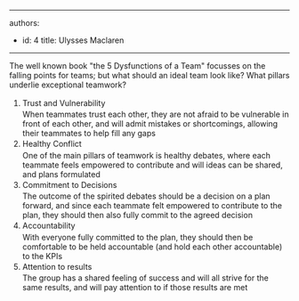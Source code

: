 

---
authors:
  - id: 4
    title: Ulysses Maclaren
---




<span class='intro'> <p>The well known book &quot;the 5 Dysfunctions of a Team&quot; focusses on the falling points for teams; but what should an ide​al team look like?&#160;What pillars underlie exceptional teamwork?</p> </span>

<ol><li><span style="line-height&#58;1.6;">​​Trust and Vulnerability<br>When teammates trust each other, they are not afraid to be vulnerable in front of each other, and will admit mistakes or shortcomings, allowing their teammates to help fill any gaps</span></li><li><span style="line-height&#58;1.6;">Healthy Conflict<br>​​One of the main pillars of teamwork is healthy debates, where each teammate feels e​mpowered to contribute and will ideas can be shared, and plans formulated<br></span></li><li><span style="line-height&#58;1.6;">Commitment to Decisions<br>The outcome of the spirited debates should be a decision on a plan forward, and since each teammate felt empowered to contribute to the plan, they should then also fully commit to the agreed decision<br></span></li><li><span style="line-height&#58;1.6;">Accountability<br>With everyone fully committed to the plan, they should then be comfortable to be held accountable (and hold each other accountable) to the KPIs</span></li><li><span style="line-height&#58;1.6;">Attention to results<br>​The group has a shared feeling of success and will all strive for the same results, and will pay attention to if those results are met<br></span></li></ol>



